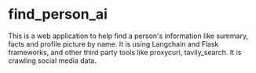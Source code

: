# find_person_ai

This is a web application to help find a person's information like summary, facts and profile picture by name.
It is using Langchain and Flask frameworks, and other third party tools like proxycurl, tavily_search.
It is crawling social media data.
